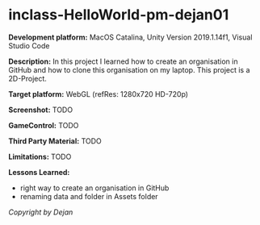 # inclass-HelloWorld-pm-dejan01

**Development platform:** 
MacOS Catalina, Unity Version 2019.1.14f1, Visual Studio Code

**Description:**
In this project I learned how to create an organisation in GitHub and how to clone this organisation on my laptop. This project is a 2D-Project.

**Target platform:**
WebGL (refRes: 1280x720 HD-720p)

**Screenshot:**
TODO

**GameControl:** 
TODO

**Third Party Material:**
TODO

**Limitations:**
TODO

**Lessons Learned:**

+ right way to create an organisation in GitHub
+ renaming data and folder in Assets folder


*Copyright by Dejan* 